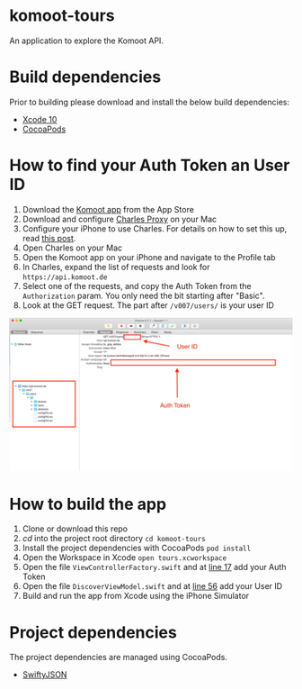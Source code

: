 # komoot-tours
An application to explore the Komoot API.



# Build dependencies

Prior to building please download and install the below build dependencies:

- [Xcode 10](https://developer.apple.com/xcode/)
- [CocoaPods](https://cocoapods.org)



# How to find your Auth Token an User ID

1. Download the [Komoot app](https://www.komoot.com) from the App Store
2. Download and configure [Charles Proxy](https://www.charlesproxy.com) on your Mac
3. Configure your iPhone to use Charles. For details on how to set this up, read [this post](https://www.charlesproxy.com/documentation/faqs/using-charles-from-an-iphone/).
4. Open Charles on your Mac
5. Open the Komoot app on your iPhone and navigate to the Profile tab
6. In Charles, expand the list of requests and look for `https://api.komoot.de`
7. Select one of the requests, and copy the Auth Token from the `Authorization` param. You only need the bit starting after "Basic".
8. Look at the GET request. The part after `/v007/users/` is your user ID

![](charles.png)



# How to build the app

1. Clone or download this repo
2. *cd* into the project root directory
`cd komoot-tours`
3. Install the project dependencies with CocoaPods
`pod install`
4. Open the Workspace in Xcode
`open tours.xcworkspace`
5. Open the file `ViewControllerFactory.swift` and at [line 17](https://github.com/Ross-Gibson/komoot-tours/blob/master/tours/Coordinator/Factory/ViewControllerFactory.swift#L17) add your Auth Token
6. Open the file `DiscoverViewModel.swift` and at [line 56](https://github.com/Ross-Gibson/komoot-tours/blob/master/tours/Scenes/Discover/DiscoverViewModel.swift#L56) add your User ID
7. Build and run the app from Xcode using the iPhone Simulator



# Project dependencies

The project dependencies are managed using CocoaPods.

- [SwiftyJSON](https://github.com/SwiftyJSON/SwiftyJSON)
